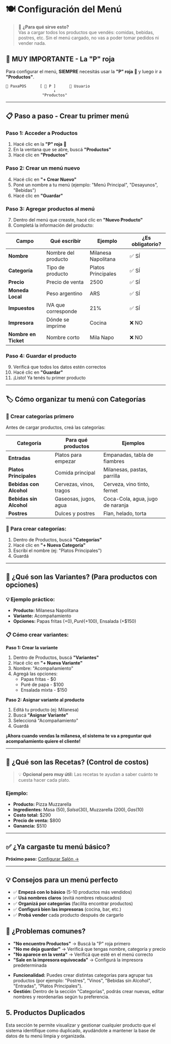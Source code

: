 # 🍽️ Configuración del Menú

> 🎯 **¿Para qué sirve esto?**  
> Vas a cargar todos los productos que vendés: comidas, bebidas, postres, etc. Sin el menú cargado, no vas a poder tomar pedidos ni vender nada.

## 🔴 **MUY IMPORTANTE - La "P" roja**

Para configurar el menú, **SIEMPRE** necesitás usar la **"P" roja** 🔴 y luego ir a **"Productos"**.

```
🏪 PaxaPOS      [ 🔴 P ]      👤 Usuario
                     ↓
                "Productos"
```

---

## 📋 **Paso a paso - Crear tu primer menú**

### **Paso 1: Acceder a Productos**
1. Hacé clic en la **"P" roja** 🔴
2. En la ventana que se abre, buscá **"Productos"**
3. Hacé clic en **"Productos"**

### **Paso 2: Crear un menú nuevo**
4. Hacé clic en **"+ Crear Nuevo"**
5. Poné un nombre a tu menú (ejemplo: "Menú Principal", "Desayunos", "Bebidas")
6. Hacé clic en **"Guardar"**

### **Paso 3: Agregar productos al menú**
7. Dentro del menú que creaste, hacé clic en **"Nuevo Producto"**
8. Completá la información del producto:

| Campo | Qué escribir | Ejemplo | ¿Es obligatorio? |
|-------|-------------|---------|------------------|
| **Nombre** | Nombre del producto | Milanesa Napolitana | ✅ SÍ |
| **Categoría** | Tipo de producto | Platos Principales | ✅ SÍ |
| **Precio** | Precio de venta | 2500 | ✅ SÍ |
| **Moneda Local** | Peso argentino | ARS | ✅ SÍ |
| **Impuestos** | IVA que corresponde | 21% | ✅ SÍ |
| **Impresora** | Dónde se imprime | Cocina | ❌ NO |
| **Nombre en Ticket** | Nombre corto | Mila Napo | ❌ NO |

### **Paso 4: Guardar el producto**
9. Verificá que todos los datos estén correctos
10. Hacé clic en **"Guardar"**
11. ¡Listo! Ya tenés tu primer producto

---

## 🏷️ **Cómo organizar tu menú con Categorías**

### **📝 Crear categorías primero**
Antes de cargar productos, creá las categorías:

| Categoría | Para qué productos | Ejemplos |
|-----------|-------------------|----------|
| **Entradas** | Platos para empezar | Empanadas, tabla de fiambres |
| **Platos Principales** | Comida principal | Milanesas, pastas, parrilla |
| **Bebidas con Alcohol** | Cervezas, vinos, tragos | Cerveza, vino tinto, fernet |
| **Bebidas sin Alcohol** | Gaseosas, jugos, agua | Coca-Cola, agua, jugo de naranja |
| **Postres** | Dulces y postres | Flan, helado, torta |

### **🔧 Para crear categorías:**
1. Dentro de Productos, buscá **"Categorías"**
2. Hacé clic en **"+ Nueva Categoría"**
3. Escribí el nombre (ej: "Platos Principales")
4. Guardá

---

## 🔄 **¿Qué son las Variantes? (Para productos con opciones)**

### **💡 Ejemplo práctico:**
- **Producto:** Milanesa Napolitana
- **Variante:** Acompañamiento
- **Opciones:** Papas fritas (+$0), Puré (+$100), Ensalada (+$150)

### **📋 Cómo crear variantes:**

**Paso 1: Crear la variante**
1. Dentro de Productos, buscá **"Variantes"**
2. Hacé clic en **"+ Nueva Variante"**
3. Nombre: "Acompañamiento"
4. Agregá las opciones:
   - Papas fritas - $0
   - Puré de papa - $100
   - Ensalada mixta - $150

**Paso 2: Asignar variante al producto**
1. Editá tu producto (ej: Milanesa)
2. Buscá **"Asignar Variante"**
3. Seleccioná "Acompañamiento"
4. Guardá

**¡Ahora cuando vendas la milanesa, el sistema te va a preguntar qué acompañamiento quiere el cliente!**

---

## 🧾 **¿Qué son las Recetas? (Control de costos)**

> 💡 **Opcional pero muy útil:** Las recetas te ayudan a saber cuánto te cuesta hacer cada plato.

### **Ejemplo:**
- **Producto:** Pizza Muzzarella
- **Ingredientes:** Masa ($50), Salsa ($30), Muzzarella ($200), Gas ($10)
- **Costo total:** $290
- **Precio de venta:** $800
- **Ganancia:** $510

---

## ✅ **¿Ya cargaste tu menú básico?**

**Próximo paso:** [Configurar Salón →](../30-Módulos%20Principales/32-Salón.md)

---

## 💡 **Consejos para un menú perfecto**
- ✅ **Empezá con lo básico** (5-10 productos más vendidos)
- ✅ **Usá nombres claros** (evitá nombres rebuscados)
- ✅ **Organizá por categorías** (facilita encontrar productos)
- ✅ **Configurá bien las impresoras** (cocina, bar, etc.)
- ✅ **Probá vender** cada producto después de cargarlo

## 🚨 **¿Problemas comunes?**
- **"No encuentro Productos"** → Buscá la "P" roja primero
- **"No me deja guardar"** → Verificá que tengas nombre, categoría y precio
- **"No aparece en la venta"** → Verificá que esté en el menú correcto
- **"Sale en la impresora equivocada"** → Configurá la impresora predeterminada

* **Funcionalidad:** Puedes crear distintas categorías para agrupar tus productos (por ejemplo: "Postres", "Vinos", "Bebidas sin Alcohol", "Entradas", "Platos Principales").
* **Gestión:** Dentro de la sección "Categorías", podrás crear nuevas, editar nombres y reordenarlas según tu preferencia.

## 5. Productos Duplicados
Esta sección te permite visualizar y gestionar cualquier producto que el sistema identifique como duplicado, ayudándote a mantener la base de datos de tu menú limpia y organizada.

